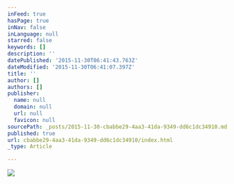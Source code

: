 ```yaml
---
inFeed: true
hasPage: true
inNav: false
inLanguage: null
starred: false
keywords: []
description: ''
datePublished: '2015-11-30T06:41:43.763Z'
dateModified: '2015-11-30T06:41:07.397Z'
title: ''
author: []
authors: []
publisher:
  name: null
  domain: null
  url: null
  favicon: null
sourcePath: _posts/2015-11-30-cbabbe29-4aa3-41da-9349-dd6c1dc34910.md
published: true
url: cbabbe29-4aa3-41da-9349-dd6c1dc34910/index.html
_type: Article

---
```

![](https://the-grid-user-content.s3-us-west-2.amazonaws.com/5152699c-4275-4744-b21f-dc081784af2f.JPG)